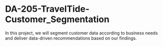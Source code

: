 # DA-205-TravelTide-Customer_Segmentation
In this project, we will segment customer data according to business needs and deliver data-driven recommendations based on our findings.
